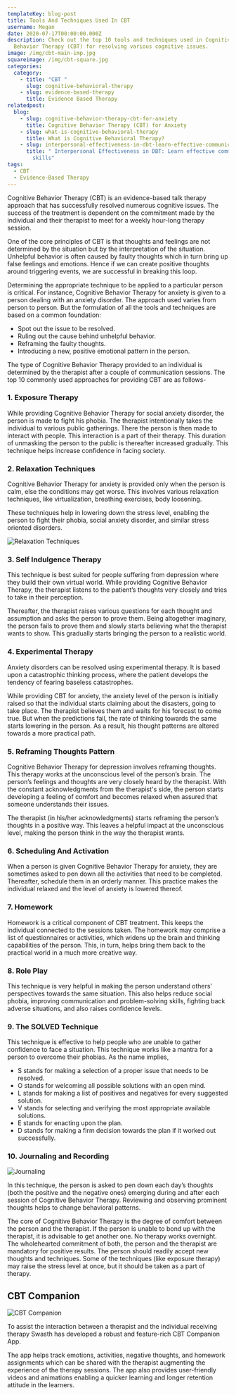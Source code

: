 ```yaml
---
templateKey: blog-post
title: Tools And Techniques Used In CBT
username: Megan
date: 2020-07-17T00:00:00.000Z
description: Check out the top 10 tools and techniques used in Cognitive
  Behavior Therapy (CBT) for resolving various cognitive issues.
image: /img/cbt-main-imp.jpg
squareimage: /img/cbt-square.jpg
categories:
  category:
    - title: "CBT "
      slug: cognitive-behavioral-therapy
    - slug: evidence-based-therapy
      title: Evidence Based Therapy
relatedpost:
  blog:
    - slug: cognitive-behavior-therapy-cbt-for-anxiety
      title: Cognitive Behavior Therapy (CBT) for Anxiety
    - slug: what-is-cognitive-behavioral-therapy
      title: What is Cognitive Behavioral Therapy?
    - slug: interpersonal-effectiveness-in-dbt-learn-effective-communication-skills
      title: " Interpersonal Effectiveness in DBT: Learn effective communication
        skills"
tags:
  - CBT
  - Evidence-Based Therapy
---
```

<!--StartFragment-->

Cognitive Behavior Therapy (CBT) is an evidence-based talk therapy approach that has successfully resolved numerous cognitive issues. The success of the treatment is dependent on the commitment made by the individual and their therapist to meet for a weekly hour-long therapy session.

One of the core principles of CBT is that thoughts and feelings are not determined by the situation but by the interpretation of the situation. Unhelpful behavior is often caused by faulty thoughts which in turn bring up false feelings and emotions. Hence if we can create positive thoughts around triggering events, we are successful in breaking this loop.

Determining the appropriate technique to be applied to a particular person is critical. For instance, Cognitive Behavior Therapy for anxiety is given to a person dealing with an anxiety disorder. The approach used varies from person to person. But the formulation of all the tools and techniques are based on a common foundation:

* Spot out the issue to be resolved.
* Ruling out the cause behind unhelpful behavior.
* Reframing the faulty thoughts.
* Introducing a new, positive emotional pattern in the person.

The type of Cognitive Behavior Therapy provided to an individual is determined by the therapist after a couple of communication sessions. The top 10 commonly used approaches for providing CBT are as follows-

### 1. Exposure Therapy

While providing Cognitive Behavior Therapy for social anxiety disorder, the person is made to fight his phobia. The therapist intentionally takes the individual to various public gatherings. There the person is then made to interact with people. This interaction is a part of their therapy. This duration of unmasking the person to the public is thereafter increased gradually. This technique helps increase confidence in facing society.

### 2. Relaxation Techniques

<!--StartFragment-->

Cognitive Behavior Therapy for anxiety is provided only when the person is calm, else the conditions may get worse. This involves various relaxation techniques, like virtualization, breathing exercises, body loosening.

These techniques help in lowering down the stress level, enabling the person to fight their phobia, social anxiety disorder, and similar stress oriented disorders.

<!--EndFragment-->

![Relaxation Techniques](/img/relax.jpg "CBT For Anxiety")

### 3. Self Indulgence Therapy

This technique is best suited for people suffering from depression where they build their own virtual world. While providing Cognitive Behavior Therapy, the therapist listens to the patient’s thoughts very closely and tries to take in their perception.

Thereafter, the therapist raises various questions for each thought and assumption and asks the person to prove them. Being altogether imaginary, the person fails to prove them and slowly starts believing what the therapist wants to show. This gradually starts bringing the person to a realistic world.

### 4. Experimental Therapy

Anxiety disorders can be resolved using experimental therapy. It is based upon a catastrophic thinking process, where the patient develops the tendency of fearing baseless catastrophes.

While providing CBT for anxiety, the anxiety level of the person is initially raised so that the individual starts claiming about the disasters, going to take place. The therapist believes them and waits for his forecast to come true. But when the predictions fail, the rate of thinking towards the same starts lowering in the person. As a result, his thought patterns are altered towards a more practical path.

### 5. Reframing Thoughts Pattern

Cognitive Behavior Therapy for depression involves reframing thoughts. This therapy works at the unconscious level of the person’s brain. The person’s feelings and thoughts are very closely heard by the therapist. With the constant acknowledgments from the therapist's side, the person starts developing a feeling of comfort and becomes relaxed when assured that someone understands their issues.

The therapist (in his/her acknowledgments) starts reframing the person’s thoughts in a positive way. This leaves a helpful impact at the unconscious level, making the person think in the way the therapist wants.

### 6. Scheduling And Activation

When a person is given Cognitive Behavior Therapy for anxiety, they are sometimes asked to pen down all the activities that need to be completed. Thereafter, schedule them in an orderly manner. This practice makes the individual relaxed and the level of anxiety is lowered thereof.

### 7. Homework

Homework is a critical component of CBT treatment. This keeps the individual connected to the sessions taken. The homework may comprise a list of questionnaires or activities, which widens up the brain and thinking capabilities of the person. This, in turn, helps bring them back to the practical world in a much more creative way.

### 8. Role Play

This technique is very helpful in making the person understand others' perspectives towards the same situation. This also helps reduce social phobia, improving communication and problem-solving skills, fighting back adverse situations, and also raises confidence levels.

### 9. The SOLVED Technique

This technique is effective to help people who are unable to gather confidence to face a situation. This technique works like a mantra for a person to overcome their phobias. As the name implies,

* S stands for making a selection of a proper issue that needs to be resolved.
* O stands for welcoming all possible solutions with an open mind.
* L stands for making a list of positives and negatives for every suggested solution.
* V stands for selecting and verifying the most appropriate available solutions.
* E stands for enacting upon the plan.
* D stands for making a firm decision towards the plan if it worked out successfully.

### 10. Journaling and Recording

![Journaling](/img/journal.jpg "CBT for Anxiety")

In this technique, the person is asked to pen down each day’s thoughts (both the positive and the negative ones) emerging during and after each session of Cognitive Behavior Therapy. Reviewing and observing prominent thoughts helps to change behavioral patterns.

The core of Cognitive Behavior Therapy is the degree of comfort between the person and the therapist. If the person is unable to bond up with the therapist, it is advisable to get another one. No therapy works overnight. The wholehearted commitment of both, the person and the therapist are mandatory for positive results. The person should readily accept new thoughts and techniques. Some of the techniques (like exposure therapy) may raise the stress level at once, but it should be taken as a part of therapy.

## CBT Companion

![CBT Companion](/img/cbt_companion_screen.png "Cognitive Behavior Therapy For Anxiety")

To assist the interaction between a therapist and the individual receiving therapy Swasth has developed a robust and feature-rich CBT Companion App.

The app helps track emotions, activities, negative thoughts, and homework assignments which can be shared with the therapist augmenting the experience of the therapy sessions. The app also provides user-friendly videos and animations enabling a quicker learning and longer retention attitude in the learners.

<!--EndFragment-->